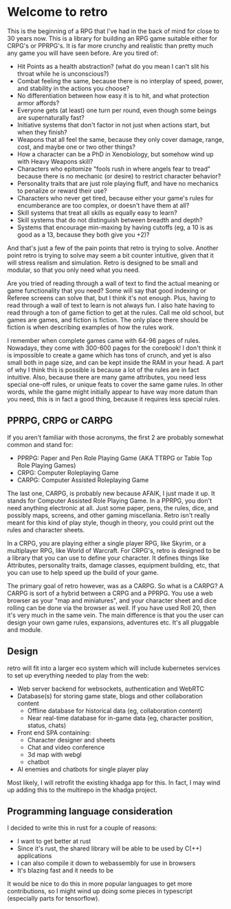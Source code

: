 # Welcome to retro

This is the beginning of a RPG that I've had in the back of mind for close to 30 years now.  This is a library for
building an RPG game suitable either for CRPG's or PPRPG's.  It is far more crunchy and realistic than pretty much any
game you will have seen before.  Are you tired of:

- Hit Points as a health abstraction? (what do you mean I can't slit his throat while he is unconscious?)
- Combat feeling the same, because there is no interplay of speed, power, and stability in the actions you choose?
- No differentiation between how easy it is to hit, and what protection armor affords?
- Everyone gets (at least) one turn per round, even though some beings are supernaturally fast?
- Initiative systems that don't factor in not just when actions start, but when they finish?
- Weapons that all feel the same, because they only cover damage, range, cost, and maybe one or two other things?
- How a character can be a PhD in Xenobiology, but somehow wind up with Heavy Weapons skill?
- Characters who epitomize "fools rush in where angels fear to tread" because there is no mechanic (or desire) to 
  restrict character behavior?
- Personality traits that are just role playing fluff, and have no mechanics to penalize or reward their use?
- Characters who never get tired, because either your game's rules for encumberance are too complex, or doesn't have
  them at all?
- Skill systems that treat all skills as equally easy to learn?
- Skill systems that do not distinguish between breadth and depth?
- Systems that encourage min-maxing by having cutoffs (eg, a 10 is as good as a 13, because they both give you +2)?

And that's just a few of the pain points that retro is trying to solve.  Another point retro is trying to solve may seem
a bit counter intuitive, given that it will stress realism and simulation.  Retro is designed to be small and modular,
so that you only need what you need.

Are you tried of reading through a wall of text to find the actual meaning or game functionality that you need?  Some
will say that good indexing or Referee screens can solve that, but I think it's not enough.  Plus, having to read 
through a wall of text to learn is not always fun.  I also hate having to read through a ton of game fiction to get at
the rules.  Call me old school, but games are games, and fiction is fiction.  The only place there should be fiction is
when describing examples of how the rules work.

I remember when complete games came with 64-96 pages of rules.  Nowadays, they come with 300-600 pages for the corebook!
I don't think it is impossible to create a game which has tons of crunch, and yet is also small both in page size, and
can be kept inside the RAM in your head.  A part of why I think this is possible is because a lot of the rules are
in fact intuitive.  Also, because there are many game attributes, you need less special one-off rules, or unique feats
to cover the same game rules.  In other words, while the game might initially appear to have way more datum than you 
need, this is in fact a good thing, because it requires less special rules.

## PPRPG, CRPG or CARPG

If you aren't familiar with those acronyms, the first 2 are probably somewhat common and stand for:

- PPRPG: Paper and Pen Role Playing Game (AKA TTRPG or Table Top Role Playing Games)
- CRPG: Computer Roleplaying Game
- CARPG: Computer Assisted Roleplaying Game

The last one, CARPG, is probably new because AFAIK, I just made it up.  It stands for Computer Assisted Role Playing
Game.  In a PPRPG, you don't need anything electronic at all.  Just some paper, pens, the rules, dice, and possibly
maps, screens, and other gaming miscellania.  Retro isn't really meant for this kind of play style, though in theory,
you could print out the rules and character sheets.

In a CRPG, you are playing either a single player RPG, like Skyrim, or a multiplayer RPG, like World of Warcraft.  For
CRPG's, retro is designed to be a library that you can use to define your character.  It defines things like Attributes,
personality traits, damage classes, equipment building, etc, that you can use to help speed up the build of your game.

The primary goal of retro however, was as a CARPG.  So what is a CARPG?  A CARPG is sort of a hybrid between a CRPG and
a PPRPG.  You use a web browser as your "map and miniatures", and your character sheet and dice rolling can be done via
the browser as well.  If you have used Roll 20, then it's very much in the same vein.  The main difference is that you
the user can design your own game rules, expansions, adventures etc.  It's all pluggable and module.

## Design

retro will fit into a larger eco system which will include kubernetes services to set up everything needed to play from
the web:

- Web server backend for websockets, authentication and WebRTC
- Database(s) for storing game state, blogs and other collaboration content
  - Offline database for historical data (eg, collaboration content)
  - Near real-time database for in-game data (eg, character position, status, chats)
- Front end SPA containing:
  - Character designer and sheets
  - Chat and video conference
  - 3d map with webgl
  - chatbot
- AI enemies and chatbots for single player play

Most likely, I will retrofit the existing khadga app for this.  In fact, I may wind up adding this to the multirepo in
the khadga project.

## Programming language consideration

I decided to write this in rust for a couple of reasons:

- I want to get better at rust
- Since it's rust, the shared library will be able to be used by C(++) applications
- I can also compile it down to webassembly for use in browsers
- It's blazing fast and it needs to be

It would be nice to do this in more popular languages to get more contributions, so I might wind up doing some pieces
in typescript (especially parts for tensorflow).